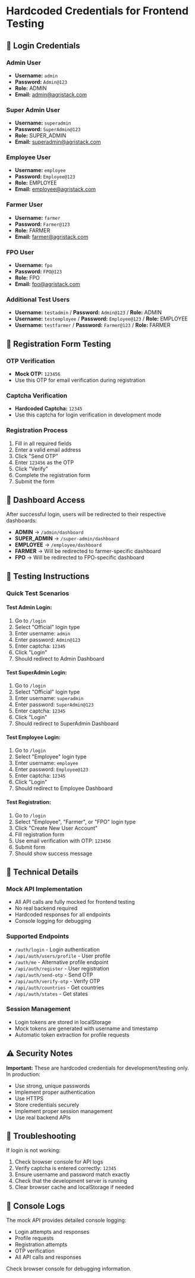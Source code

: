 # Hardcoded Credentials for Frontend Testing

## 🔐 Login Credentials

### Admin User
- **Username:** `admin`
- **Password:** `Admin@123`
- **Role:** ADMIN
- **Email:** admin@agristack.com

### Super Admin User
- **Username:** `superadmin`
- **Password:** `SuperAdmin@123`
- **Role:** SUPER_ADMIN
- **Email:** superadmin@agristack.com

### Employee User
- **Username:** `employee`
- **Password:** `Employee@123`
- **Role:** EMPLOYEE
- **Email:** employee@agristack.com

### Farmer User
- **Username:** `farmer`
- **Password:** `Farmer@123`
- **Role:** FARMER
- **Email:** farmer@agristack.com

### FPO User
- **Username:** `fpo`
- **Password:** `FPO@123`
- **Role:** FPO
- **Email:** fpo@agristack.com

### Additional Test Users
- **Username:** `testadmin` / **Password:** `Admin@123` / **Role:** ADMIN
- **Username:** `testemployee` / **Password:** `Employee@123` / **Role:** EMPLOYEE
- **Username:** `testfarmer` / **Password:** `Farmer@123` / **Role:** FARMER

## 🔄 Registration Form Testing

### OTP Verification
- **Mock OTP:** `123456`
- Use this OTP for email verification during registration

### Captcha Verification
- **Hardcoded Captcha:** `12345`
- Use this captcha for login verification in development mode

### Registration Process
1. Fill in all required fields
2. Enter a valid email address
3. Click "Send OTP"
4. Enter `123456` as the OTP
5. Click "Verify"
6. Complete the registration form
7. Submit the form

## 🎯 Dashboard Access

After successful login, users will be redirected to their respective dashboards:

- **ADMIN** → `/admin/dashboard`
- **SUPER_ADMIN** → `/super-admin/dashboard`
- **EMPLOYEE** → `/employee/dashboard`
- **FARMER** → Will be redirected to farmer-specific dashboard
- **FPO** → Will be redirected to FPO-specific dashboard

## 🧪 Testing Instructions

### Quick Test Scenarios

#### Test Admin Login:
1. Go to `/login`
2. Select "Official" login type
3. Enter username: `admin`
4. Enter password: `Admin@123`
5. Enter captcha: `12345`
6. Click "Login"
7. Should redirect to Admin Dashboard

#### Test SuperAdmin Login:
1. Go to `/login`
2. Select "Official" login type
3. Enter username: `superadmin`
4. Enter password: `SuperAdmin@123`
5. Enter captcha: `12345`
6. Click "Login"
7. Should redirect to SuperAdmin Dashboard

#### Test Employee Login:
1. Go to `/login`
2. Select "Employee" login type
3. Enter username: `employee`
4. Enter password: `Employee@123`
5. Enter captcha: `12345`
6. Click "Login"
7. Should redirect to Employee Dashboard

#### Test Registration:
1. Go to `/login`
2. Select "Employee", "Farmer", or "FPO" login type
3. Click "Create New User Account"
4. Fill registration form
5. Use email verification with OTP: `123456`
6. Submit form
7. Should show success message

## 🔧 Technical Details

### Mock API Implementation
- All API calls are fully mocked for frontend testing
- No real backend required
- Hardcoded responses for all endpoints
- Console logging for debugging

### Supported Endpoints
- `/auth/login` - Login authentication
- `/api/auth/users/profile` - User profile
- `/auth/me` - Alternative profile endpoint
- `/api/auth/register` - User registration
- `/api/auth/send-otp` - Send OTP
- `/api/auth/verify-otp` - Verify OTP
- `/api/auth/countries` - Get countries
- `/api/auth/states` - Get states

### Session Management
- Login tokens are stored in localStorage
- Mock tokens are generated with username and timestamp
- Automatic token extraction for profile requests

## ⚠️ Security Notes

**Important:** These are hardcoded credentials for development/testing only. In production:
- Use strong, unique passwords
- Implement proper authentication
- Use HTTPS
- Store credentials securely
- Implement proper session management
- Use real backend APIs

## 🐛 Troubleshooting

If login is not working:
1. Check browser console for API logs
2. Verify captcha is entered correctly: `12345`
3. Ensure username and password match exactly
4. Check that the development server is running
5. Clear browser cache and localStorage if needed

## 📝 Console Logs

The mock API provides detailed console logging:
- Login attempts and responses
- Profile requests
- Registration attempts
- OTP verification
- All API calls and responses

Check browser console for debugging information. 